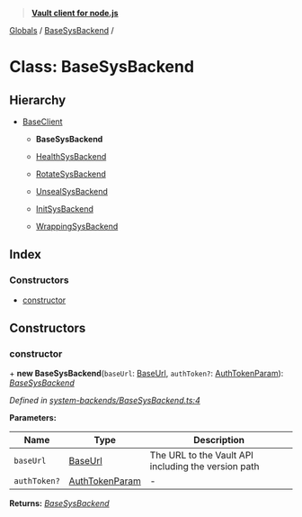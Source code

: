 > **[Vault client for node.js](../README.md)**

[Globals](../globals.md) / [BaseSysBackend](basesysbackend.md) /

# Class: BaseSysBackend

## Hierarchy

* [BaseClient](baseclient.md)

  * **BaseSysBackend**

  * [HealthSysBackend](healthsysbackend.md)

  * [RotateSysBackend](rotatesysbackend.md)

  * [UnsealSysBackend](unsealsysbackend.md)

  * [InitSysBackend](initsysbackend.md)

  * [WrappingSysBackend](wrappingsysbackend.md)

## Index

### Constructors

* [constructor](basesysbackend.md#constructor)

## Constructors

###  constructor

\+ **new BaseSysBackend**(`baseUrl`: [BaseUrl](../globals.md#baseurl), `authToken?`: [AuthTokenParam](../globals.md#authtokenparam)): *[BaseSysBackend](basesysbackend.md)*

*Defined in [system-backends/BaseSysBackend.ts:4](https://github.com/theogravity/vault-tacular/blob/c9897f3/src/system-backends/BaseSysBackend.ts#L4)*

**Parameters:**

Name | Type | Description |
------ | ------ | ------ |
`baseUrl` | [BaseUrl](../globals.md#baseurl) | The URL to the Vault API including the version path |
`authToken?` | [AuthTokenParam](../globals.md#authtokenparam) | - |

**Returns:** *[BaseSysBackend](basesysbackend.md)*